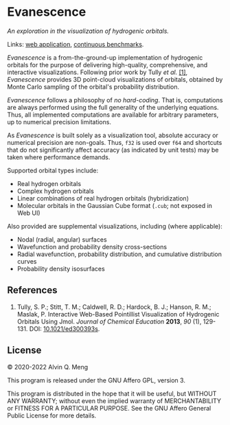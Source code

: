 # Evanescence

_An exploration in the visualization of hydrogenic orbitals._

Links: [web application](https://al2me6.github.io/evanescence), [continuous benchmarks](https://al2me6.github.io/evanescence/dev/bench).

_Evanescence_ is a from-the-ground-up implementation of hydrogenic orbitals for the purpose of delivering high-quality, comprehensive, and interactive visualizations. Following prior work by Tully _et al._ [\[1\]](#references), _Evanescence_ provides 3D point-cloud visualizations of orbitals, obtained by Monte Carlo sampling of the orbital's probability distribution.

_Evanescence_ follows a philosophy of _no hard-coding_. That is, computations are always performed using the full generality of the underlying equations. Thus, all implemented computations are available for arbitrary parameters, up to numerical precision limitations.

As _Evanescence_ is built solely as a visualization tool, absolute accuracy or numerical precision are non-goals. Thus, `f32` is used over `f64` and shortcuts that do not significantly affect accuracy (as indicated by unit tests) may be taken where performance demands.

Supported orbital types include:

* Real hydrogen orbitals
* Complex hydrogen orbitals
* Linear combinations of real hydrogen orbitals (hybridization)
* Molecular orbitals in the Gaussian Cube format (`.cub`; not exposed in Web UI)

Also provided are supplemental visualizations, including (where applicable):

* Nodal (radial, angular) surfaces
* Wavefunction and probability density cross-sections
* Radial wavefunction, probability distribution, and cumulative distribution curves
* Probability density isosurfaces

## References

1. Tully, S. P.; Stitt, T. M.; Caldwell, R. D.; Hardock, B. J.; Hanson, R. M.; Maslak, P. Interactive Web-Based Pointillist Visualization of Hydrogenic Orbitals Using Jmol. _Journal of Chemical Education_ **2013**, _90_ (1), 129-131. DOI: [10.1021/ed300393s](https://doi.org/10.1021/ed300393s).

## License

&copy; 2020-2022 Alvin Q. Meng

This program is released under the GNU Affero GPL, version 3.

This program is distributed in the hope that it will be useful, but WITHOUT ANY WARRANTY; without even the implied warranty of MERCHANTABILITY or FITNESS FOR A PARTICULAR PURPOSE. See the GNU Affero General Public License for more details.
